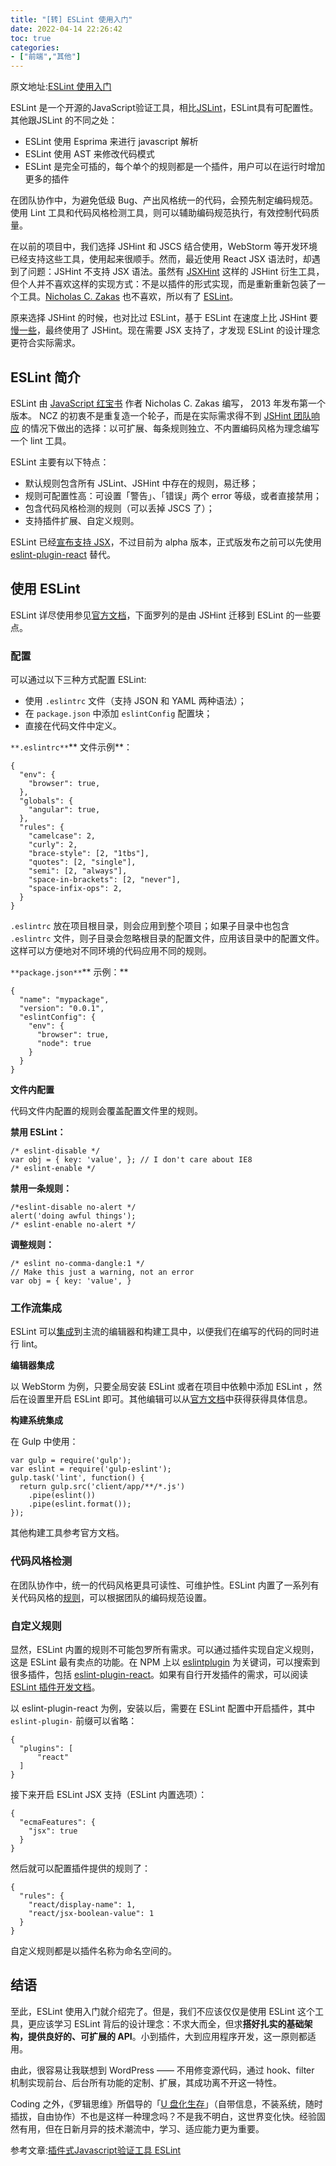 ```yaml
---
title: "[转] ESLint 使用入门"
date: 2022-04-14 22:26:42
toc: true
categories:
- ["前端","其他"]
---
```


原文地址:[ESLint 使用入门](http://csspod.com/getting-started-with-eslint/)

ESLint 是一个开源的JavaScript验证工具，相比[JSLint](http://www.oschina.net/p/jslint)，ESLint具有可配置性。其他跟JSLint 的不同之处：

- ESLint 使用 Esprima 来进行 javascript 解析
- ESLint 使用 AST 来修改代码模式
- ESLint 是完全可插的，每个单个的规则都是一个插件，用户可以在运行时增加更多的插件

在团队协作中，为避免低级 Bug、产出风格统一的代码，会预先制定编码规范。使用 Lint 工具和代码风格检测工具，则可以辅助编码规范执行，有效控制代码质量。

在以前的项目中，我们选择 JSHint 和 JSCS 结合使用，WebStorm 等开发环境已经支持这些工具，使用起来很顺手。然而，最近使用 React JSX 语法时，却遇到了问题：JSHint 不支持 JSX 语法。虽然有 [JSXHint](https://github.com/STRML/JSXHint) 这样的 JSHint 衍生工具，但个人并不喜欢这样的实现方式：不是以插件的形式实现，而是重新重新包装了一个工具。[Nicholas C. Zakas](http://www.nczonline.net/) 也不喜欢，所以有了 [ESLint](http://eslint.org/)。

原来选择 JSHint 的时候，也对比过 ESLint，基于 ESLint 在速度上比 JSHint 要[慢一些](https://github.com/eslint/eslint#how-does-eslint-performance-compare-to-jshint)，最终使用了 JSHint。现在需要 JSX 支持了，才发现 ESLint 的设计理念更符合实际需求。




## ESLint 简介
ESLint 由 [JavaScript 红宝书](http://www.amazon.com/Professional-JavaScript-Developers-Nicholas-Zakas/dp/1118026691/ref=sr_1_13?tag=nczonline-20) 作者 Nicholas C. Zakas 编写， 2013 年发布第一个版本。 NCZ 的初衷不是重复造一个轮子，而是在实际需求得不到 [JSHint 团队响应](https://github.com/eslint/eslint#why-dont-you-like-jshint) 的情况下做出的选择：以可扩展、每条规则独立、不内置编码风格为理念编写一个 lint 工具。

ESLint 主要有以下特点：

- 默认规则包含所有 JSLint、JSHint 中存在的规则，易迁移；
- 规则可配置性高：可设置「警告」、「错误」两个 error 等级，或者直接禁用；
- 包含代码风格检测的规则（可以丢掉 JSCS 了）；
- 支持插件扩展、自定义规则。

ESLint 已经[宣布支持 JSX](http://eslint.org/blog/2014/11/es6-jsx-support/)，不过目前为 alpha 版本，正式版发布之前可以先使用 [eslint-plugin-react](https://www.npmjs.com/package/eslint-plugin-react) 替代。

## 使用 ESLint
ESLint 详尽使用参见[官方文档](http://eslint.org/docs/user-guide/configuring)，下面罗列的是由 JSHint 迁移到 ESLint 的一些要点。

### 配置
可以通过以下三种方式配置 ESLint:

- 使用 `.eslintrc` 文件（支持 JSON 和 YAML 两种语法）；
- 在 `package.json` 中添加 `eslintConfig` 配置块；
- 直接在代码文件中定义。

`**.eslintrc**`** 文件示例**：
```
{
  "env": {
    "browser": true,
  },
  "globals": {
    "angular": true,
  },
  "rules": {
    "camelcase": 2,
    "curly": 2,
    "brace-style": [2, "1tbs"],
    "quotes": [2, "single"],
    "semi": [2, "always"],
    "space-in-brackets": [2, "never"],
    "space-infix-ops": 2,
  }
}
```
`.eslintrc` 放在项目根目录，则会应用到整个项目；如果子目录中也包含 `.eslintrc` 文件，则子目录会忽略根目录的配置文件，应用该目录中的配置文件。这样可以方便地对不同环境的代码应用不同的规则。

`**package.json**`** 示例：**
```
{
  "name": "mypackage",
  "version": "0.0.1",
  "eslintConfig": {
    "env": {
      "browser": true,
      "node": true
    }
  }
}
```
**文件内配置**

代码文件内配置的规则会覆盖配置文件里的规则。

**禁用 ESLint：**
```
/* eslint-disable */
var obj = { key: 'value', }; // I don't care about IE8  
/* eslint-enable */
```
**禁用一条规则：**
```
/*eslint-disable no-alert */
alert('doing awful things');  
/* eslint-enable no-alert */
```
**调整规则：**
```
/* eslint no-comma-dangle:1 */
// Make this just a warning, not an error
var obj = { key: 'value', }
```

### 工作流集成
ESLint 可以[集成](http://eslint.org/docs/user-guide/integrations)到主流的编辑器和构建工具中，以便我们在编写的代码的同时进行 lint。

**编辑器集成**

以 WebStorm 为例，只要全局安装 ESLint 或者在项目中依赖中添加 ESLint ，然后在设置里开启 ESLint 即可。其他编辑可以从[官方文档](http://eslint.org/docs/user-guide/integrations)中获得获得具体信息。

**构建系统集成**

在 Gulp 中使用：
```
var gulp = require('gulp');  
var eslint = require('gulp-eslint');
gulp.task('lint', function() {  
  return gulp.src('client/app/**/*.js')
    .pipe(eslint())
    .pipe(eslint.format());
});
```
其他构建工具参考官方文档。

### 代码风格检测
在团队协作中，统一的代码风格更具可读性、可维护性。ESLint 内置了一系列有关代码风格的[规则](http://eslint.org/docs/rules/#stylistic-issues)，可以根据团队的编码规范设置。

### 自定义规则
显然，ESLint 内置的规则不可能包罗所有需求。可以通过插件实现自定义规则，这是 ESLint 最有卖点的功能。在 NPM 上以 [eslintplugin](https://www.npmjs.com/browse/keyword/eslintplugin) 为关键词，可以搜索到很多插件，包括 [eslint-plugin-react](https://www.npmjs.com/package/eslint-plugin-react)。如果有自行开发插件的需求，可以阅读 [ESLint 插件开发文档](http://eslint.org/docs/developer-guide/working-with-plugins)。

以 eslint-plugin-react 为例，安装以后，需要在 ESLint 配置中开启插件，其中 `eslint-plugin-` 前缀可以省略：
```
{
  "plugins": [
      "react"
  ]
}
```
接下来开启 ESLint JSX 支持（ESLint 内置选项）：
```
{
  "ecmaFeatures": {
    "jsx": true
  }
}
```
然后就可以配置插件提供的规则了：
```
{
  "rules": {
    "react/display-name": 1,
    "react/jsx-boolean-value": 1
  }
}
```
自定义规则都是以插件名称为命名空间的。

## 结语
至此，ESLint 使用入门就介绍完了。但是，我们不应该仅仅是使用 ESLint 这个工具，更应该学习 ESLint 背后的设计理念：不求大而全，但求**搭好扎实的基础架构，提供良好的、可扩展的 API**。小到插件，大到应用程序开发，这一原则都适用。

由此，很容易让我联想到 WordPress —— 不用修变源代码，通过 hook、filter 机制实现前台、后台所有功能的定制、扩展，其成功离不开这一特性。

Coding 之外，《罗辑思维》所倡导的「[U 盘化生存](http://v.youku.com/v_show/id_XNTA2NDQ4MzIw.html)」（自带信息，不装系统，随时插拔，自由协作）不也是这样一种理念吗？不是我不明白，这世界变化快。经验固然有用，但在日新月异的技术潮流中，学习、适应能力更为重要。

参考文章:[插件式Javascript验证工具 ESLint](http://www.kankanews.com/ICkengine/archives/136395.shtml)

